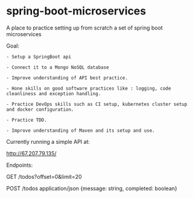 # spring-boot-microservices
A place to practice setting up from scratch a set of spring boot microservices

Goal:

    - Setup a SpringBoot api

    - Connect it to a Mongo NoSQL database

    - Improve understanding of API best practice.

    - Hone skills on good software practices like : logging, code cleanliness and exception handling.

    - Practice DevOps skills such as CI setup, kubernetes cluster setup and docker configuration.

    - Practice TDD.

    - Improve understanding of Maven and its setup and use.


Currently running a simple API at:

http://67.207.79.135/

Endpoints:

GET /todos?offset=0&limit=20

POST /todos application/json {message: string, completed: boolean}
